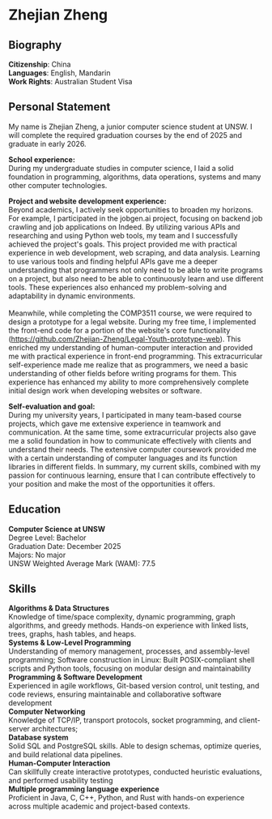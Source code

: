 # Zhejian Zheng
## Biography
**Citizenship**: China <br />
**Languages**:   English, Mandarin <br />
**Work Rights**: Australian Student Visa <br />
## Personal Statement
My name is Zhejian Zheng, a junior computer science student at UNSW. I will complete the required graduation courses by the end of 2025 and graduate in early 2026.

**School experience:** <br />
During my undergraduate studies in computer science, I laid a solid foundation in programming, algorithms, data operations, systems and many other computer technologies.

**Project and website development experience:** <br />
Beyond academics, I actively seek opportunities to broaden my horizons. For example, I participated in the jobgen.ai project, focusing on backend job crawling and job applications on Indeed. By utilizing various APIs and researching and using Python web tools, my team and I successfully achieved the project's goals. This project provided me with practical experience in web development, web scraping, and data analysis. Learning to use various tools and finding helpful APIs gave me a deeper understanding that programmers not only need to be able to write programs on a project, but also need to be able to continuously learn and use different tools. These experiences also enhanced my problem-solving and adaptability in dynamic environments. <br />
<br />
Meanwhile, while completing the COMP3511 course, we were required to design a prototype for a legal website. During my free time, I implemented the front-end code for a portion of the website's core functionality (https://github.com/Zhejian-Zheng/Legal-Youth-prototype-web). This enriched my understanding of human-computer interaction and provided me with practical experience in front-end programming. This extracurricular self-experience made me realize that as programmers, we need a basic understanding of other fields before writing programs for them. This experience has enhanced my ability to more comprehensively complete initial design work when developing websites or software.

**Self-evaluation and goal:** <br />
During my university years, I participated in many team-based course projects, which gave me extensive experience in teamwork and communication. At the same time, some extracurricular projects also gave me a solid foundation in how to communicate effectively with clients and understand their needs. The extensive computer coursework provided me with a certain understanding of computer languages ​​and its function libraries in different fields. In summary, my current skills, combined with my passion for continuous learning, ensure that I can contribute effectively to your position and make the most of the opportunities it offers.

## Education
**Computer Science at UNSW** <br />
Degree Level: Bachelor <br />
Graduation Date: December 2025 <br />
Majors: No major <br />
UNSW Weighted Average Mark (WAM): 77.5 <br />

## Skills
**Algorithms & Data Structures** <br />
Knowledge of time/space complexity, dynamic programming, graph algorithms, and greedy methods. Hands-on experience with linked lists, trees, graphs, hash tables, and heaps. <br />
**Systems & Low-Level Programming** <br />
Understanding of memory management, processes, and assembly-level programming; Software construction in Linux: Built POSIX-compliant shell scripts and Python tools, focusing on modular design and maintainability <br /> **Programming & Software Development** <br />
Experienced in agile workflows, Git-based version control, unit testing, and code reviews, ensuring maintainable and collaborative software development <br />
**Computer Networking** <br />
Knowledge of TCP/IP, transport protocols, socket programming, and client-server architectures; <br />
**Database system** <br />
Solid SQL and PostgreSQL skills. Able to design schemas, optimize queries, and build relational data pipelines. <br />
**Human-Computer Interaction** <br />
Can skillfully create interactive prototypes, conducted heuristic evaluations, and performed usability testing <br />
**Multiple programming language experience** <br />
Proficient in Java, C, C++, Python, and Rust with hands-on experience across multiple academic and project-based contexts. <br />
